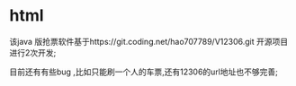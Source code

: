 # html
该java 版抢票软件基于https://git.coding.net/hao707789/V12306.git
开源项目进行2次开发;

目前还有有些bug ,比如只能刷一个人的车票,还有12306的url地址也不够完善;
